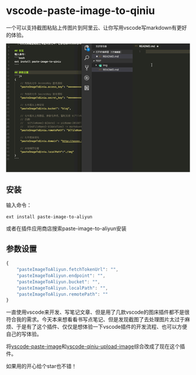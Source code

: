 # vscode-paste-image-to-qiniu

一个可以支持截图粘贴上传图片到阿里云、让你写用vscode写markdown有更好的体验。

![screenshot](./screenshot/screenshot.gif)

## 安装
输入命令：
```bash
ext install paste-image-to-aliyun
```
或者在插件应用商店搜索paste-image-to-aliyun安装

## 参数设置
```js
{
    "pasteImageToAliyun.fetchTokenUrl": "",
    "pasteImageToAliyun.endpoint": "",
    "pasteImageToAliyun.bucket": "",
    "pasteImageToAliyun.localPath": "",
    "pasteImageToAliyun.remotePath": ""
}
```

一直使用vscode来开发、写笔记文章、但是用了几款vscode的图床插件都不是很符合我的需求。今天本来想看看书写点笔记、但是发现截图了去处理图片太过于麻烦、于是有了这个插件、仅仅是想体验一下vscode插件的开发流程、也可以方便自己的写体验。

将[vscode-paste-image](https://github.com/mushanshitiancai/vscode-paste-image)和[vscode-qiniu-upload-image](https://github.com/yscoder/vscode-qiniu-upload-image)综合改成了现在这个插件。



如果用的开心给个star也不错！